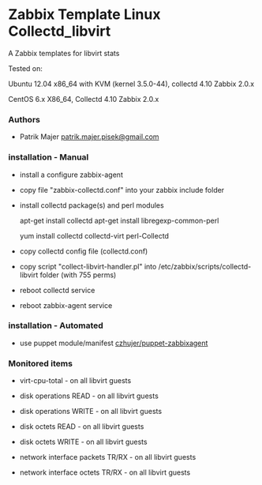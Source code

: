 # Zabbix Template Linux Collectd_libvirt 

A Zabbix templates for libvirt stats

Tested on:

 Ubuntu 12.04 x86_64 with KVM (kernel 3.5.0-44), collectd 4.10
 Zabbix 2.0.x

 CentOS 6.x X86_64, Collectd 4.10
 Zabbix 2.0.x

### Authors
* Patrik Majer <patrik.majer.pisek@gmail.com>


### installation - Manual

* install a configure zabbix-agent

* copy file "zabbix-collectd.conf" into your zabbix include folder

* install collectd package(s) and perl modules

    apt-get install collectd
    apt-get install libregexp-common-perl

    yum install collectd collectd-virt perl-Collectd

* copy collectd config file (collectd.conf)

* copy script "collect-libvirt-handler.pl" into /etc/zabbix/scripts/collectd-libvirt folder (with 755 perms)

* reboot collectd service

* reboot zabbix-agent service

### installation - Automated

* use puppet module/manifest [czhujer/puppet-zabbixagent](https://github.com/czhujer/puppet-zabbixagent)

### Monitored items

* virt-cpu-total - on all libvirt guests

* disk operations READ - on all libvirt guests

* disk operations WRITE - on all libvirt guests

* disk octets READ - on all libvirt guests

* disk octets WRITE - on all libvirt guests

* network interface packets TR/RX - on all libvirt guests

* network interface octets TR/RX - on all libvirt guests
